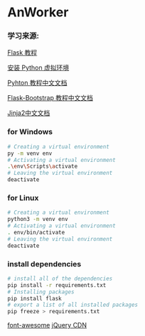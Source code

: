 # AnWorker

### 学习来源:
[ Flask 教程 ](http://docs.jinkan.org/docs/flask/)

[安装 Python 虚拟环境](https://packaging.python.org/guides/installing-using-pip-and-virtual-environments/)

[Pyhton 教程中文文档](https://docs.python.org/zh-cn/3/tutorial/classes.html)

[Flask-Bootstrap 教程中文文档](https://flask-bootstrap-zh.readthedocs.io/zh/latest)

[Jinja2中文文档](https://www.w3cschool.cn/yshfid/thlnsozt.html)

### for Windows
``` bash
# Creating a virtual environment
py -m venv env
# Activating a virtual environment
.\env\Scripts\activate
# Leaving the virtual environment
deactivate
```

### for Linux
``` bash
# Creating a virtual environment
python3 -m venv env
# Activating a virtual environment
. env/bin/activate
# Leaving the virtual environment
deactivate
```

### install dependencies
``` bash
# install all of the dependencies
pip install -r requirements.txt
# Installing packages
pip install flask
# export a list of all installed packages
pip freeze > requirements.txt
```

[font-awesome](https://www.bootcss.com/p/font-awesome/#)
[jQuery CDN ](https://code.jquery.com/)